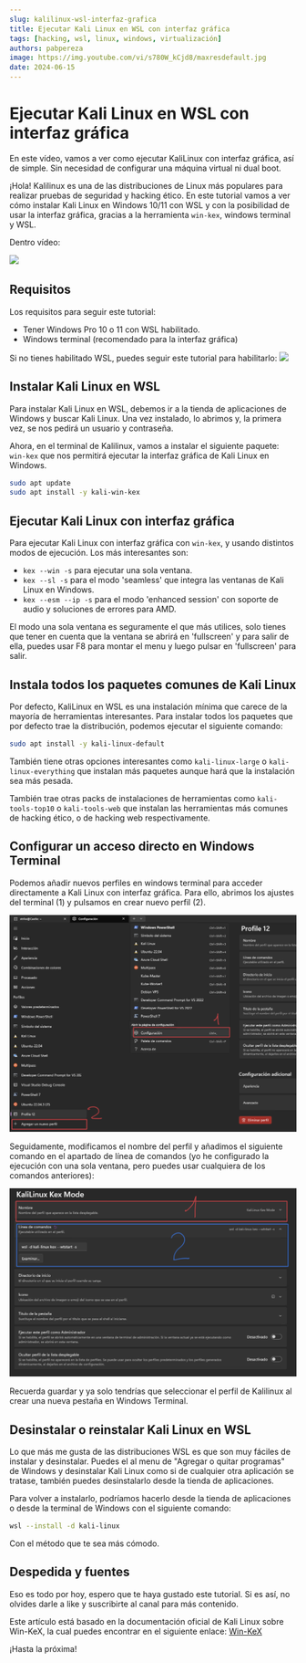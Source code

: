 ```yaml
---
slug: kalilinux-wsl-interfaz-grafica
title: Ejecutar Kali Linux en WSL con interfaz gráfica 
tags: [hacking, wsl, linux, windows, virtualización]
authors: pabpereza
image: https://img.youtube.com/vi/s780W_kCjd8/maxresdefault.jpg
date: 2024-06-15
---
```


# Ejecutar Kali Linux en WSL con interfaz gráfica

En este vídeo, vamos a ver como ejecutar KaliLinux con interfaz gráfica, así de simple. Sin necesidad de configurar una máquina virtual ni dual boot.

¡Hola! Kalilinux es una de las distribuciones de Linux más populares para realizar pruebas de seguridad y hacking ético. En este tutorial vamos a ver cómo instalar Kali Linux en Windows 10/11 con WSL y con la posibilidad de usar la interfaz gráfica, gracias a la herramienta `win-kex`, windows terminal y WSL.

<!-- truncate -->

Dentro vídeo:

[![](https://img.youtube.com/vi/s780W_kCjd8/maxresdefault.jpg)](https://www.youtube.com/watch?v=s780W_kCjd8)


## Requisitos
Los requisitos para seguir este tutorial:
* Tener Windows Pro 10 o 11 con WSL habilitado.
* Windows terminal (recomendado para la interfaz gráfica)

Si no tienes habilitado WSL, puedes seguir este tutorial para habilitarlo:
[![](https://img.youtube.com/vi/p04dRcQh2VM/maxresdefault.jpg)](https://www.youtube.com/watch?v=p04dRcQh2VM)

## Instalar Kali Linux en WSL
Para instalar Kali Linux en WSL, debemos ir a la tienda de aplicaciones de Windows y buscar Kali Linux. Una vez instalado, lo abrimos y, la primera vez, se nos pedirá un usuario y contraseña.

Ahora, en el terminal de Kalilinux, vamos a instalar el siguiente paquete: `win-kex` que nos permitirá ejecutar la interfaz gráfica de Kali Linux en Windows. 

```bash
sudo apt update
sudo apt install -y kali-win-kex
```


## Ejecutar Kali Linux con interfaz gráfica
Para ejecutar Kali Linux con interfaz gráfica con `win-kex`, y usando distintos modos de ejecución. Los más interesantes son:
* `kex --win -s` para ejecutar una sola ventana.
* `kex --sl -s` para el modo 'seamless' que integra las ventanas de Kali Linux en Windows.
* `kex --esm --ip -s` para el modo 'enhanced session' con soporte de audio y soluciones de errores para AMD.


El modo una sola ventana es seguramente el que más utilices, solo tienes que tener en cuenta que la ventana se abrirá en 'fullscreen' y para salir de ella, puedes usar F8 para montar el menu y luego pulsar en 'fullscreen' para salir.




## Instala todos los paquetes comunes de Kali Linux
Por defecto, KaliLinux en WSL es una instalación mínima que carece de la mayoría de herramientas interesantes. Para instalar todos los paquetes que por defecto trae la distribución, podemos ejecutar el siguiente comando:

```bash
sudo apt install -y kali-linux-default
```

También tiene otras opciones interesantes como `kali-linux-large` o `kali-linux-everything` que instalan más paquetes aunque hará que la instalación sea más pesada.

También trae otras packs de instalaciones de herramientas como `kali-tools-top10` o `kali-tools-web` que instalan las herramientas más comunes de hacking ético, o de hacking web respectivamente.



## Configurar un acceso directo en Windows Terminal
Podemos añadir nuevos perfiles en windows terminal para acceder directamente a Kali Linux con interfaz gráfica. Para ello, abrimos los ajustes del terminal (1) y pulsamos en crear nuevo perfil (2).

![](perfil_windows_terminal.png)

Seguidamente, modificamos el nombre del perfil y añadimos el siguiente comando en el apartado de línea de comandos (yo he configurado la ejecución con una sola ventana, pero puedes usar cualquiera de los comandos anteriores):

![](perfil_nombre_comando.png)

Recuerda guardar y ya solo tendrías que seleccionar el perfil de Kalilinux al crear una nueva pestaña en Windows Terminal.


## Desinstalar o reinstalar Kali Linux en WSL
Lo que más me gusta de las distribuciones WSL es que son muy fáciles de instalar y desinstalar. Puedes el al menu de "Agregar o quitar programas" de Windows y desinstalar Kali Linux como si de cualquier otra aplicación se tratase, también puedes desinstalarlo desde la tienda de aplicaciones.

Para volver a instalarlo, podríamos hacerlo desde la tienda de aplicaciones o desde la terminal de Windows con el siguiente comando:

```bash
wsl --install -d kali-linux
```

Con el método que te sea más cómodo.


## Despedida y fuentes
Eso es todo por hoy, espero que te haya gustado este tutorial. Si es así, no olvides darle a like y suscribirte al canal para más contenido.

Este artículo está basado en la documentación oficial de Kali Linux sobre Win-KeX, la cual puedes encontrar en el siguiente enlace:
[Win-KeX](https://www.kali.org/docs/wsl/win-kex/)

¡Hasta la próxima!